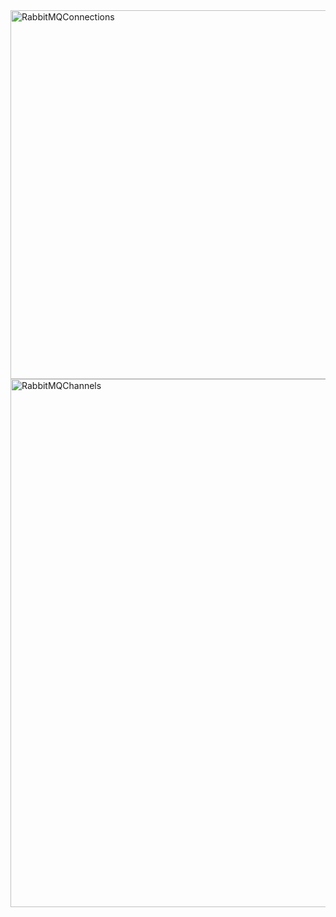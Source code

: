 <img width="590" alt="RabbitMQConnections" src="https://github.com/anup1252000/Streamline.PerformanceToolKit/assets/359714/7c87bbbf-8f18-419a-baca-ff7be0e8fdee">
<img width="845" alt="RabbitMQChannels" src="https://github.com/anup1252000/Streamline.PerformanceToolKit/assets/359714/5b335893-b1ed-4d80-8838-a2edeb4531e1">
